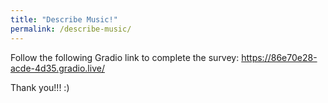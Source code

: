 ```yaml
---
title: "Describe Music!"
permalink: /describe-music/
---
```


Follow the following Gradio link to complete the survey: https://86e70e28-acde-4d35.gradio.live/

Thank you!!! :)